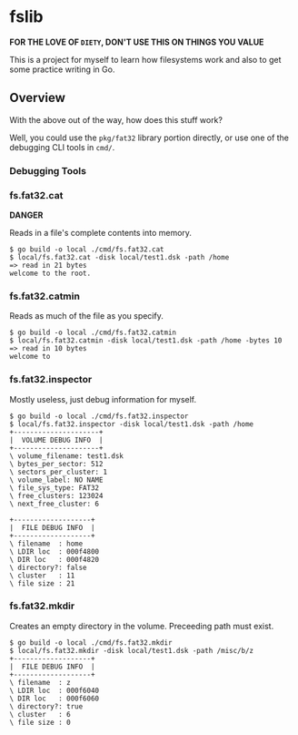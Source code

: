 # fslib

**FOR THE LOVE OF `DIETY`, DON'T USE THIS ON THINGS YOU VALUE**

This is a project for myself to learn how filesystems work and also to get some practice writing in Go.

## Overview

With the above out of the way, how does this stuff work?

Well, you could use the `pkg/fat32` library portion directly, or use one of the debugging CLI tools in `cmd/`.

### Debugging Tools

### fs.fat32.cat

**DANGER**

Reads in a file's complete contents into memory.

```
$ go build -o local ./cmd/fs.fat32.cat
$ local/fs.fat32.cat -disk local/test1.dsk -path /home
=> read in 21 bytes
welcome to the root.
```

### fs.fat32.catmin

Reads as much of the file as you specify.

```
$ go build -o local ./cmd/fs.fat32.catmin
$ local/fs.fat32.catmin -disk local/test1.dsk -path /home -bytes 10
=> read in 10 bytes
welcome to
```

### fs.fat32.inspector

Mostly useless, just debug information for myself.

```
$ go build -o local ./cmd/fs.fat32.inspector
$ local/fs.fat32.inspector -disk local/test1.dsk -path /home
+---------------------+
|  VOLUME DEBUG INFO  |
+---------------------+
\ volume_filename: test1.dsk
\ bytes_per_sector: 512
\ sectors_per_cluster: 1
\ volume_label: NO NAME
\ file_sys_type: FAT32
\ free_clusters: 123024
\ next_free_cluster: 6

+-------------------+
|  FILE DEBUG INFO  |
+-------------------+
\ filename  : home
\ LDIR loc  : 000f4800
\ DIR loc   : 000f4820
\ directory?: false
\ cluster   : 11
\ file size : 21
```

### fs.fat32.mkdir

Creates an empty directory in the volume. Preceeding path must exist.

```
$ go build -o local ./cmd/fs.fat32.mkdir
$ local/fs.fat32.mkdir -disk local/test1.dsk -path /misc/b/z
+-------------------+
|  FILE DEBUG INFO  |
+-------------------+
\ filename  : z
\ LDIR loc  : 000f6040
\ DIR loc   : 000f6060
\ directory?: true
\ cluster   : 6
\ file size : 0
```
